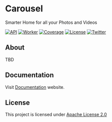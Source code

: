 # Carousel 
Smarter Home for all your Photos and Videos

[![API](https://github.com/prabhuomkar/carousel/actions/workflows/api.yaml/badge.svg)](https://github.com/prabhuomkar/carousel/actions/workflows/api.yaml)
[![Worker](https://github.com/prabhuomkar/carousel/actions/workflows/worker.yaml/badge.svg)](https://github.com/prabhuomkar/carousel/actions/workflows/worker.yaml)
[![Coverage](https://codecov.io/gh/prabhuomkar/carousel/branch/master/graph/badge.svg?token=cRgVsMJsJj)](https://codecov.io/gh/prabhuomkar/carousel) 
[![License](https://img.shields.io/github/license/prabhuomkar/carousel)](LICENSE) 
[![Twitter](https://img.shields.io/twitter/follow/CarouselHQ?style=social)](https://twitter.com/CarouselHQ)

## About
TBD

## Documentation
Visit [Documentation](https://carousel.omkar.xyz) website.

## License
This project is licensed under [Apache License 2.0](LICENSE)
